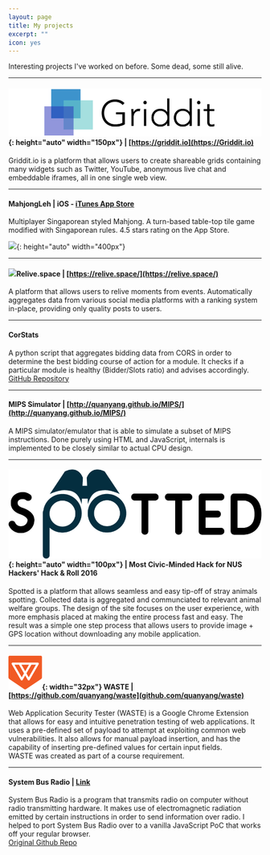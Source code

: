 ```yaml
---
layout: page
title: My projects
excerpt: ""
icon: yes
---
```


Interesting projects I've worked on before. Some dead, some still alive.

--------

#### ![](/resources/projects/griddit.png){: height="auto" width="150px"} | [https://griddit.io](https://Griddit.io) 
Griddit.io is a platform that allows users to create shareable grids containing many widgets such as Twitter, YouTube, anonymous live chat and embeddable iframes, all in one single web view.  

--------

#### MahjongLeh | iOS - [iTunes App Store](https://itunes.apple.com/sg/app/mahjongleh/id975091034)
Multiplayer Singaporean styled Mahjong. A turn-based table-top tile game modified with Singaporean rules. 4.5 stars rating on the App Store.  

![](http://a3.mzstatic.com/us/r30/Purple5/v4/cd/9b/ab/cd9babb3-2061-3b63-d3f7-5ae449ef70b5/screen640x640.jpeg){: height="auto" width="400px"}

--------

#### ![](/resources/projects/relive.ico)Relive.space | [https://relive.space/](https://relive.space/)
A platform that allows users to relive moments from events. Automatically aggregates data from various social media platforms with a ranking system in-place, providing only quality posts to users.

--------    

#### CorStats 
A python script that aggregates bidding data from CORS in order to determine the best bidding course of action for a module. It checks if a particular module is healthy (Bidder/Slots ratio) and advises accordingly.  
[GitHub Repository](https://github.com/quanyang/corstats)

--------

#### MIPS Simulator | [http://quanyang.github.io/MIPS/](http://quanyang.github.io/MIPS/)
A MIPS simulator/emulator that is able to simulate a subset of MIPS instructions. Done purely using HTML and JavaScript, internals is implemented to be closely similar to actual CPU design. 

--------

#### ![](/resources/projects/spotted.png){: height="auto" width="100px"} | Most Civic-Minded Hack for NUS Hackers' Hack & Roll 2016
Spotted is a platform that allows seamless and easy tip-off of stray animals spotting. Collected data is aggregated and communciated to relevant animal welfare groups. The design of the site focuses on the user experience, with more emphasis placed at making the entire process fast and easy. The result was a simple one step process that allows users to provide image + GPS location without downloading any mobile application.

--------

#### ![](/resources/projects/waste.png){: width="32px"} WASTE | [https://github.com/quanyang/waste](github.com/quanyang/waste)
Web Application Security Tester (WASTE) is a Google Chrome Extension that allows for easy and intuitive penetration testing of web applications. It uses a pre-defined set of payload to attempt at exploiting common web vulnerabilities. It also allows for manual payload insertion, and has the capability of inserting pre-defined values for certain input fields.  
WASTE was created as part of a course requirement.

--------

#### System Bus Radio | [Link](https://dl.dropboxusercontent.com/u/13642274/system_bus_radio/airgap.html)
System Bus Radio is a program that transmits radio on computer without radio transmitting hardware. It makes use of electromagnetic radiation emitted by certain instructions in order to send information over radio. I helped to port System Bus Radio over to a vanilla JavaScript PoC that works off your regular browser.  
[Original Github Repo](https://github.com/fulldecent/system-bus-radio)